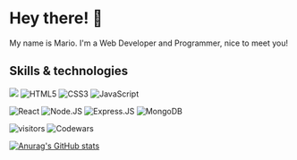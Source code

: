 # Hey there! 👋

My name is Mario. I'm a Web Developer and Programmer, nice to meet you!

## Skills & technologies

![](https://img.shields.io/badge/OS-Linux-informational?style=flat&logo=linux&logoColor=white&color=2bbc8a)
![HTML5](https://img.shields.io/badge/-HTML5-E34F26?style=flat&logo=html5&logoColor=white)
![CSS3](https://img.shields.io/badge/-CSS3-1572B6?style=flat&logo=css3)
![JavaScript](https://img.shields.io/badge/-JavaScript-black?style=flat&logo=javascript)

![React](https://img.shields.io/badge/-React-%23282C34?style=flat-square&logo=react)
![Node.JS](https://img.shields.io/badge/-Node.JS-black?style=plastic&logo=Node.js)
![Express.JS](https://img.shields.io/badge/-Express.JS-c7b198?style=plastic&logo=Express.JS)
![MongoDB](https://img.shields.io/badge/-MongoDB-black?style=plastic&logo=mongodb)


<!-- 1990s-style visitor counter -->
<!-- ![Visitor Count](https://profile-counter.glitch.me/Mario-paul/count.svg) --> 

<!-- Modern visitor counter -->
![visitors](https://visitor-badge.glitch.me/badge?page_id=Mario-paul.visitor-badge)
![Codewars](https://www.codewars.com/users/TheCodeStig/badges/micro)

<!-- Github stats -->
[![Anurag's GitHub stats](https://github-readme-stats.vercel.app/api?username=Mario-paul&show_icons=true&theme=radical&hide_border=true)
](https://github.com/anuraghazra/github-readme-stats)


<!-- 

COOL LINKS:
Codewars badges https://www.codewars.com/users/TheCodeStig/badges 

-->

<!--
**Mario-paul/Mario-paul** is a ✨ _special_ ✨ repository because its `README.md` (this file) appears on your GitHub profile.

Here are some ideas to get you started:

- 🔭 I’m currently working on ...
- 🌱 I’m currently learning ...
- 👯 I’m looking to collaborate on ...
- 🤔 I’m looking for help with ...
- 💬 Ask me about ...
- 📫 How to reach me: ...
- 😄 Pronouns: ...
- ⚡ Fun fact: ...
-->
